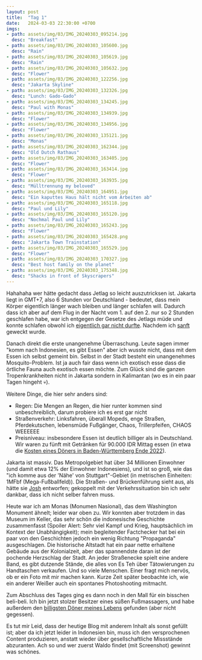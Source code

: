 ```yaml
---
layout: post
title:  "Tag 1"
date:   2024-03-03 22:30:00 +0700
imgs: 
- path: assets/img/03/IMG_20240303_095214.jpg
  desc: "Breakfast"
- path: assets/img/03/IMG_20240303_105600.jpg
  desc: "Rain"
- path: assets/img/03/IMG_20240303_105619.jpg
  desc: "Rain"
- path: assets/img/03/IMG_20240303_105632.jpg
  desc: "Flower"
- path: assets/img/03/IMG_20240303_122256.jpg
  desc: "Jakarta Skyline"
- path: assets/img/03/IMG_20240303_132326.jpg
  desc: "Lunch: Gado-Gado"
- path: assets/img/03/IMG_20240303_134245.jpg
  desc: "Paul with Monas"
- path: assets/img/03/IMG_20240303_134939.jpg
  desc: "Flower"
- path: assets/img/03/IMG_20240303_134956.jpg
  desc: "Flower"
- path: assets/img/03/IMG_20240303_135121.jpg
  desc: "Monas"
- path: assets/img/03/IMG_20240303_162344.jpg
  desc: "Old Dutch Rathaus"
- path: assets/img/03/IMG_20240303_163405.jpg
  desc: "Flower"
- path: assets/img/03/IMG_20240303_163414.jpg
  desc: "Flower"
- path: assets/img/03/IMG_20240303_163935.jpg
  desc: "Mülltrennung my beloved"
- path: assets/img/03/IMG_20240303_164951.jpg
  desc: "Ein kaputtes Haus hält nicht vom Arbeiten ab"
- path: assets/img/03/IMG_20240303_165118.jpg
  desc: "Paul und Lily"
- path: assets/img/03/IMG_20240303_165120.jpg
  desc: "Nochmal Paul und Lily"
- path: assets/img/03/IMG_20240303_165243.jpg
  desc: "Flower"
- path: assets/img/03/IMG_20240303_165428.png
  desc: "Jakarta Town Trainstation"
- path: assets/img/03/IMG_20240303_165529.jpg
  desc: "Flower"
- path: assets/img/03/IMG_20240303_170327.jpg
  desc: "Best host family on the planet"
- path: assets/img/03/IMG_20240303_175348.jpg
  desc: "Shacks in front of Skyscrapers"
---
```


Hahahaha wer hätte gedacht dass Jetlag so leicht auszutricksen ist. Jakarta liegt in GMT+7, also 6 Stunden vor Deutschland - bedeutet, dass mein Körper eigentlich länger wach bleiben und länger schlafen will. Dadurch dass ich aber auf dem Flug in der Nacht vom 1. auf den 2. nur so 2 Stunden geschlafen habe, war ich entgegen der Gesetze des Jetlags müde und konnte schlafen obwohl ich <a href="/meerhan/assets/img/artemis.png">eigentlich gar nicht durfte</a>.
Nachdem ich <a href="https://c.tenor.com/Eh4Gt4BAY_EAAAAC/tenor.gif">sanft</a> geweckt wurde.

Danach direkt die erste unangenehme Überraschung. Leute sagen immer "komm nach Indonesien, es gibt Essen" aber ich wusste nicht, dass mit dem Essen ich selbst gemeint bin. Selbst in der Stadt besteht ein unangenehmes Mosquito-Problem. Ist ja auch fair dass wenn ich exotisch esse dass die örtliche Fauna auch exotisch essen möchte. Zum Glück sind die ganzen Tropenkrankheiten nicht in Jakarta sondern in Kalimantan (wo es in ein paar Tagen hingeht 💀).

Weitere Dinge, die hier sehr anders sind: 
- Regen: Die Mengen an Regen, die hier runter kommen sind unbeschreiblich, darum probiere ich es erst gar nicht 
- Straßenverkehr: Linksfahren, überall Mopeds, enge Straßen, Pferdekutschen, lebensmüde Fußgänger, Chaos, Trillerpfeifen, CHAOS WEEEEEE
- Preisniveau: insbesondere Essen ist deutlich billiger als in Deutschland. Wir waren zu fünft mit Getränken für 90.000 IDR Mittag essen (in etwa die [Kosten eines Döners in Baden-Württemberg Ende 2022](/meerhan/assets/img/doner.png)).

Jakarta ist massiv. Das Metropolgebiet hat über 34 Millionen Einwohner (und damit etwa 12% der Einwohner Indonesiens), und ist so groß, wie das "ich komme aus der 'Nähe' von Stuttgart"-Gebiet (in metrischen Einheiten: 1MFbf (Mega-Fußballfeld)).
Die Straßen- und Brückenführung sieht aus, als hätte sie [Josh](https://www.youtube.com/@LetsGameItOut/videos) entworfen; gekoppelt mit der Verkehrssituation bin ich sehr dankbar, dass ich nicht selber fahren muss.

Heute war ich am Monas (Monumen Nasional), das dem Washington Monument ähnelt; leider war oben zu. Wir konnten aber trotzdem in das Museum im Keller, das sehr schön die indonesische Geschichte zusammenfasst (Spoiler Alert: Sehr viel Kampf und Krieg, hauptsächlich im Kontext der Unabhängigkeit); mein begleitender Factchecker hat bei ein paar von den Geschichten jedoch ein wenig Richtung "Propaganda" ausgeschlagen.
Die historische Altstadt hat ein paar nette erhaltene Gebäude aus der Kolonialzeit, aber das spannendste daran ist der pochende Herzschlag der Stadt. An jeder Straßenecke spielt eine andere Band, es gibt dutzende Stände, die alles von Es Teh über Tätowierungen zu Handtaschen verkaufen. 
Und so viele Menschen. Einer fragt mich nervös, ob er ein Foto mit mir machen kann. Kurze Zeit später beobachte ich, wie ein anderer Weißer auch ein spontanes Photoshooting mitmacht. 

Zum Abschluss des Tages ging es dann noch in den Mall für ein bisschen beli-beli. Ich bin jetzt stolzer Besitzer eines süßen Fußmassagers, und habe außerdem den [billigsten Döner meines Lebens](/meerhan/assets/img/doner.png) gefunden (aber nicht gegessen).

Es tut mir Leid, dass der heutige Blog mit anderem Inhalt als sonst gefüllt ist; aber da ich jetzt leider in Indonesien bin, muss ich den versprochenen Content produzieren, anstatt wieder über gesellschaftliche Missstände abzuranten.
Ach so und wer zuerst Waldo findet (mit Screenshot) gewinnt was schönes.